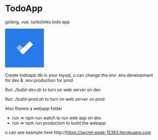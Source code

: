# TodoApp

golang, vue, turbolinks todo app

![N|Solid](/public/images/128x128.png)

Create todoapp db in your mysql, u can change the env
.env.development for dev & .env.production for prod

Run ./build-dev.sh to turn on web server on dev

Run ./build-prod.sh to turn on web server on prod


Also thereis a webapp folder

-   run => npm run watch to run web app on dev
-   run => npm run production to build the webapp

u can see example here
http://https://secret-peak-15363.herokuapp.com
